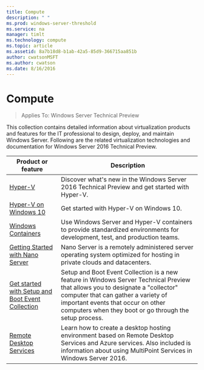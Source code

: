 ```yaml
---
title: Compute
description: " "
ms.prod: windows-server-threshold
ms.service: na
manager: timlt
ms.technology: compute
ms.topic: article
ms.assetid: 8a7b18d8-b1ab-42a5-85d9-366715aa851b
author: cwatsonMSFT
ms.author: cwatson
ms.date: 8/16/2016
---
```

# Compute

>Applies To: Windows Server Technical Preview

This collection contains detailed information about virtualization products and features for the IT professional to design, deploy, and maintain Windows Server. Following are the related virtualization technologies and documentation for Windows Server 2016 Technical Preview.  

|Product or feature |Description|  
|-|-|  
|[Hyper-V](hyper-v/Hyper-V-on-Windows-Server.md)|Discover what's new in the Windows Server 2016 Technical Preview and get started with Hyper-V.|  
|[Hyper-V on Windows 10](https://msdn.microsoft.com/virtualization/hyperv_on_windows/windows_welcome)|Get started with Hyper-V on Windows 10.|  
|[Windows Containers](https://msdn.microsoft.com/virtualization/windowscontainers)|Use Windows Server and Hyper-V containers to provide standardized environments for development, test, and production teams.|  
|[Getting Started with Nano Server](../get-started/Getting-Started-with-Nano-Server.md)|Nano Server is a remotely administered server operating system optimized for hosting in private clouds and datacenters.|  
|[Get started with Setup and Boot Event Collection](Get-started-with-Setup-and-Boot-Event-Collection.md)|Setup and Boot Event Collection is a new feature in Windows Server Technical Preview that allows you to designate a "collector" computer that can gather a variety of important events that occur on other computers when they boot or go through the setup process.|  
|[Remote Desktop Services](./remote-desktop-services/Host-desktops-and-apps-in-Remote-Desktop-Services.md)|Learn how to create a desktop hosting environment based on Remote Desktop Services and Azure services. Also included is information about using MultiPoint Services in Windows Server 2016.  
